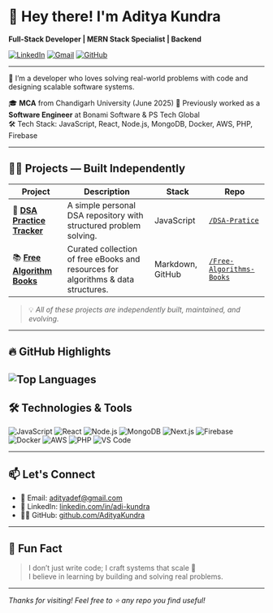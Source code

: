 # 👋 Hey there! I'm Aditya Kundra

**Full-Stack Developer | MERN Stack Specialist | Backend**

[![LinkedIn](https://img.shields.io/badge/-Connect-blue?style=for-the-badge&logo=Linkedin&logoColor=white&link=https://www.linkedin.com/in/adi-kundra/)](https://www.linkedin.com/in/adi-kundra/)
[![Gmail](https://img.shields.io/badge/-Email-red?style=for-the-badge&logo=gmail&logoColor=white)](mailto:adityadef@gmail.com)
[![GitHub](https://img.shields.io/badge/-GitHub-333?style=for-the-badge&logo=github&logoColor=white)](https://github.com/AdityaKundra)

---

🚀 I’m a developer who loves solving real-world problems with code and designing scalable software systems.

🎓 **MCA** from Chandigarh University (June 2025)
💼 Previously worked as a **Software Engineer** at Bonami Software & PS Tech Global  
🛠️ Tech Stack: JavaScript, React, Node.js, MongoDB, Docker, AWS, PHP, Firebase

---

## 🧑‍💻 Projects — Built Independently

| Project | Description | Stack | Repo |
|--------|-------------|-------|------|
| 📘 **[DSA Practice Tracker](https://github.com/AdityaKundra/DSA-Pratice)** | A simple personal DSA repository with structured problem solving. | JavaScript | [`/DSA-Pratice`](https://github.com/AdityaKundra/DSA-Pratice) |
| 📚 **[Free Algorithm Books](https://github.com/AdityaKundra/Free-Algorithms-Books)** | Curated collection of free eBooks and resources for algorithms & data structures. | Markdown, GitHub | [`/Free-Algorithms-Books`](https://github.com/AdityaKundra/Free-Algorithms-Books) |

> 💡 _All of these projects are independently built, maintained, and evolving._

---

## 🔥 GitHub Highlights

<!--
### 📊 Stats & Streaks

![Aditya's GitHub Stats](https://github-readme-stats.vercel.app/api?username=AdityaKundra&show_icons=true&theme=radical&border_radius=12)

![GitHub Streak](https://github-readme-streak-stats.herokuapp.com/?user=AdityaKundra&theme=tokyonight)
-->

![Top Languages](https://github-readme-stats.vercel.app/api/top-langs/?username=AdityaKundra&layout=compact&theme=radical)
---

## 🛠️ Technologies & Tools

![JavaScript](https://img.shields.io/badge/-JavaScript-black?style=flat-square&logo=javascript)
![React](https://img.shields.io/badge/-React-black?style=flat-square&logo=react)
![Node.js](https://img.shields.io/badge/-Node.js-black?style=flat-square&logo=node.js)
![MongoDB](https://img.shields.io/badge/-MongoDB-black?style=flat-square&logo=mongodb)
![Next.js](https://img.shields.io/badge/-Next.js-black?style=flat-square&logo=next.js)
![Firebase](https://img.shields.io/badge/-Firebase-black?style=flat-square&logo=firebase)
![Docker](https://img.shields.io/badge/-Docker-black?style=flat-square&logo=docker)
![AWS](https://img.shields.io/badge/-AWS-black?style=flat-square&logo=amazonaws)
![PHP](https://img.shields.io/badge/-PHP-black?style=flat-square&logo=php)
![VS Code](https://img.shields.io/badge/-VS%20Code-black?style=flat-square&logo=visual-studio-code)

---

## 📫 Let's Connect

- 📧 Email: [adityadef@gmail.com](mailto:adityadef@gmail.com)
- 💼 LinkedIn: [linkedin.com/in/adi-kundra](https://www.linkedin.com/in/adi-kundra)
- 🧑‍💻 GitHub: [github.com/AdityaKundra](https://github.com/AdityaKundra)

---

## 🧠 Fun Fact
> I don’t just write code; I craft systems that scale 🚀  
> I believe in learning by building and solving real problems.

---

_Thanks for visiting! Feel free to ⭐ any repo you find useful!_
